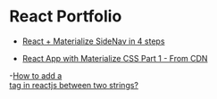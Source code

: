 # React Portfolio

- [React + Materialize SideNav in 4 steps](https://medium.com/@hamza.el/react-materialize-sidenav-in-4-steps-7365f6176b09)

- [React App with Materialize CSS Part 1 - From CDN](https://www.youtube.com/watch?v=FR3cLra8DiE)

-[How to add a <br> tag in reactjs between two strings?](https://stackoverflow.com/questions/45935733/how-to-add-a-br-tag-in-reactjs-between-two-strings)
